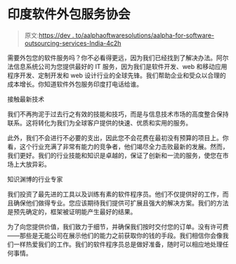 # 印度软件外包服务协会

> 原文:[https://dev . to/aalphaoftwaresolutions/aalpha-for-software-outsourcing-services-India-4c2h](https://dev.to/aalphaoftwaresolutions/aalpha-for-software-outsourcing-services-india-4c2h)

需要外包您的软件服务吗？你不必看得更远，因为我们已经找到了解决办法。阿尔法信息系统公司为您提供最好的 IT 服务，因为我们是软件开发、web 和移动应用程序开发、定制开发和 web 设计行业的全球先锋。我们帮助企业和受众以合理的成本增长。你知道软件外包服务印度打电话给谁。

接触最新技术

我们不再拘泥于过去行之有效的技能和技巧，而是与信息技术市场的高度整合保持联系。这将转化为我们为全球客户提供的快速、优质和实用的服务。

此外，我们不会进行不必要的支出，因此您不会花费在最初没有预算的项目上。你看，这个行业充满了非常有能力的竞争者，他们竭尽全力击败最新的发展。然而，我们更好。我们的行业技能和知识是卓越的，保证了创新和一流的服务，使您在市场上大放异彩。

知识渊博的行业专家

我们投资了最先进的工具以及训练有素的软件程序员。他们不仅提供好的工作，而且确保他们做得专业。您应该期待我们提供可扩展且强大的解决方案。我们的方法是预先确定的，框架被证明能产生最好的结果。

为了向您提供价值，我们致力于细节，并确保我们按时交付您的订单。没有许可费——那些是无能公司在展示他们的能力之前获取你的钱的手段。我们相信你会像我们一样热爱我们的工作。我们的软件程序员总是做好准备，随时可以相应地处理任何事情。